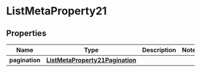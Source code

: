 

# ListMetaProperty21


## Properties

| Name | Type | Description | Notes |
|------------ | ------------- | ------------- | -------------|
|**pagination** | [**ListMetaProperty21Pagination**](ListMetaProperty21Pagination.md) |  |  |



